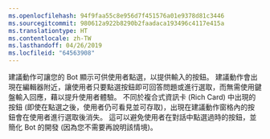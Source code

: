 ```yaml
---
ms.openlocfilehash: 94f9faa55c8e956d7f451576a01e9378d81c3446
ms.sourcegitcommit: 980612a922b8290b2faadaca193496c4117e415a
ms.translationtype: HT
ms.contentlocale: zh-TW
ms.lasthandoff: 04/26/2019
ms.locfileid: "64563908"
---
```

建議動作可讓您的 Bot 顯示可供使用者點選，以提供輸入的按鈕。 建議動作會出現在編輯器附近，讓使用者只要點選按鈕即可回答問題或進行選取，而無需使用鍵盤輸入回應，藉以提升使用者體驗。 不同於複合式資訊卡 (Rich Card) 中出現的按鈕 (即使在點選之後，使用者仍可看見並可存取)，出現在建議動作窗格內的按鈕會在使用者進行選取後消失。 這可以避免使用者在對話中點選過時的按鈕，並簡化 Bot 的開發 (因為您不需要再說明該情境)。
